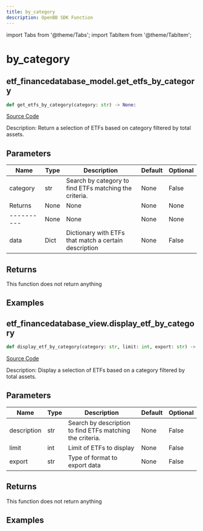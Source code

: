 ```yaml
---
title: by_category
description: OpenBB SDK Function
---
```


import Tabs from '@theme/Tabs';
import TabItem from '@theme/TabItem';

# by_category

<Tabs>
<TabItem value="model" label="Model" default>

## etf_financedatabase_model.get_etfs_by_category

```python title='openbb_terminal/etf/financedatabase_model.py'
def get_etfs_by_category(category: str) -> None:
```
[Source Code](https://github.com/OpenBB-finance/OpenBBTerminal/tree/main/openbb_terminal/etf/financedatabase_model.py#L56)

Description: Return a selection of ETFs based on category filtered by total assets.

## Parameters

| Name | Type | Description | Default | Optional |
| ---- | ---- | ----------- | ------- | -------- |
| category | str | Search by category to find ETFs matching the criteria. | None | False |
| Returns | None | None | None | None |
| ---------- | None | None | None | None |
| data | Dict | Dictionary with ETFs that match a certain description | None | False |

## Returns

This function does not return anything

## Examples



</TabItem>
<TabItem value="view" label="View">

## etf_financedatabase_view.display_etf_by_category

```python title='openbb_terminal/etf/financedatabase_view.py'
def display_etf_by_category(category: str, limit: int, export: str) -> None:
```
[Source Code](https://github.com/OpenBB-finance/OpenBBTerminal/tree/main/openbb_terminal/etf/financedatabase_view.py#L95)

Description: Display a selection of ETFs based on a category filtered by total assets.

## Parameters

| Name | Type | Description | Default | Optional |
| ---- | ---- | ----------- | ------- | -------- |
| description | str | Search by description to find ETFs matching the criteria. | None | False |
| limit | int | Limit of ETFs to display | None | False |
| export | str | Type of format to export data | None | False |

## Returns

This function does not return anything

## Examples



</TabItem>
</Tabs>
